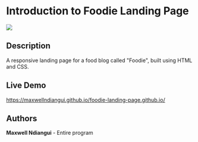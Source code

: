 # Introduction to Foodie Landing Page

[![](https://github.com/maxwellndiangui/Foodie-Landing-Page/blob/main/img/5.png)](https://maxwellndiangui.github.io/foodie-landing-page.github.io/)

## Description

A responsive landing page for a food blog called "Foodie", built using HTML and CSS.

## Live Demo

https://maxwellndiangui.github.io/foodie-landing-page.github.io/

## Authors

**Maxwell Ndiangui** - Entire program
